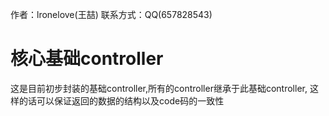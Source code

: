 作者：lronelove(王喆)
联系方式：QQ(657828543)


# 核心基础controller
这是目前初步封装的基础controller,所有的controller继承于此基础controller,
这样的话可以保证返回的数据的结构以及code码的一致性